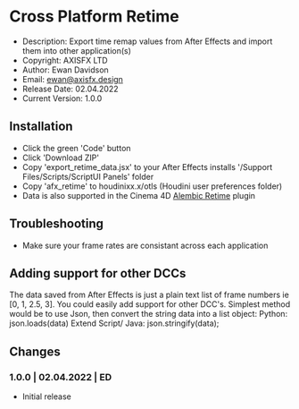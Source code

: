 # Cross Platform Retime

* Description: Export time remap values from After Effects and import them into other application(s)
* Copyright: AXISFX LTD
* Author: Ewan Davidson
* Email: ewan@axisfx.design
* Release Date: 02.04.2022
* Current Version: 1.0.0

## Installation

* Click the green 'Code' button
* Click 'Download ZIP'
* Copy 'export_retime_data.jsx' to your After Effects installs '/Support Files/Scripts/ScriptUI Panels' folder
* Copy 'afx_retime' to houdinixx.x/otls (Houdini user preferences folder)
* Data is also supported in the Cinema 4D [Alembic Retime](https://github.com/axisfx2/abc_retime) plugin

## Troubleshooting

* Make sure your frame rates are consistant across each application

## Adding support for other DCCs

The data saved from After Effects is just a plain text list of frame numbers ie [0, 1, 2.5, 3].
You could easily add support for other DCC's. Simplest method would be to use Json, then convert the string data into a list object:
Python: json.loads(data)
Extend Script/ Java: json.stringify(data);

## Changes

### 1.0.0   |  02.04.2022  |   ED

* Initial release